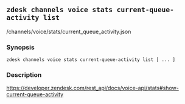## `zdesk channels voice stats current-queue-activity list`

/channels/voice/stats/current_queue_activity.json

### Synopsis

    zdesk channels voice stats current-queue-activity list [ ... ]

### Description

https://developer.zendesk.com/rest_api/docs/voice-api/stats#show-current-queue-activity

